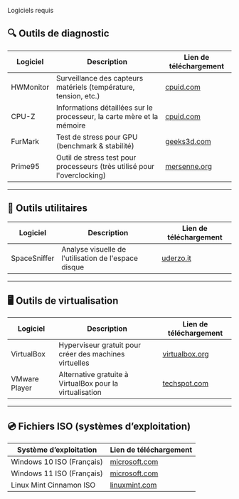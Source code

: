 Logiciels requis

## 🔍 Outils de diagnostic

| Logiciel    | Description                        | Lien de téléchargement |
|-------------|------------------------------------|-------------------------|
| HWMonitor   | Surveillance des capteurs matériels (température, tension, etc.) | [cpuid.com](https://www.cpuid.com/softwares/hwmonitor.html) |
| CPU-Z       | Informations détaillées sur le processeur, la carte mère et la mémoire | [cpuid.com](https://www.cpuid.com/softwares/cpu-z.html) |
| FurMark     | Test de stress pour GPU (benchmark & stabilité) | [geeks3d.com](https://geeks3d.com/furmark/) |
| Prime95     | Outil de stress test pour processeurs (très utilisé pour l'overclocking) | [mersenne.org](https://www.mersenne.org/download/) |

---

## 🧰 Outils utilitaires

| Logiciel      | Description                                   | Lien de téléchargement |
|---------------|-----------------------------------------------|-------------------------|
| SpaceSniffer  | Analyse visuelle de l'utilisation de l'espace disque | [uderzo.it](https://www.uderzo.it/main_products/space_sniffer/) |

---

## 🖥️ Outils de virtualisation

| Logiciel       | Description                            | Lien de téléchargement |
|----------------|----------------------------------------|-------------------------|
| VirtualBox     | Hyperviseur gratuit pour créer des machines virtuelles | [virtualbox.org](https://www.virtualbox.org/) |
| VMware Player  | Alternative gratuite à VirtualBox pour la virtualisation | [techspot.com](https://www.techspot.com/downloads/downloadnow/1969/?file=2171) |

---

## 💿 Fichiers ISO (systèmes d’exploitation)

| Système d’exploitation       | Lien de téléchargement |
|------------------------------|-------------------------|
| Windows 10 ISO (Français)    | [microsoft.com](https://www.microsoft.com/fr-ca/software-download/windows10) |
| Windows 11 ISO (Français)    | [microsoft.com](https://www.microsoft.com/fr-ca/software-download/windows11) |
| Linux Mint Cinnamon ISO      | [linuxmint.com](https://linuxmint.com/download.php) |